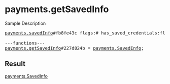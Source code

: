 # payments.getSavedInfo

Sample Description

<pre>
<a href="../constructor/payments.savedInfo.md">payments.savedInfo</a>#fb8fe43c flags:# has_saved_credentials:flags.1?<a href="../type/true.md">true</a> saved_info:flags.0?<a href="../type/PaymentRequestedInfo.md">PaymentRequestedInfo</a> = <a href="../type/payments.SavedInfo.md">payments.SavedInfo</a>;

---functions---
<a href="../method/payments.getSavedInfo.md">payments.getSavedInfo</a>#227d824b = <a href="../type/payments.SavedInfo.md">payments.SavedInfo</a>;
</pre>

## Result

<a href="../type/payments.SavedInfo.md">payments.SavedInfo</a>

